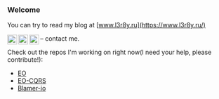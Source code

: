 ### Welcome
You can try to read my blog at [www.l3r8y.ru](https://www.l3r8y.ru/)


– contact me.
[<img align="left" alt="l3r8yJ | Gmail" width="22px" src="https://cdn.jsdelivr.net/npm/simple-icons@v3/icons/gmail.svg" />](mailto:l3r8y@duck.com)
[<img align="left" alt="l3r8yJ | LinkedIn" width="22px" src="https://cdn.jsdelivr.net/npm/simple-icons@v3/icons/linkedin.svg" />](https://www.linkedin.com/in/l3r8y/)
[<img align="left" alt="l3r8yJ | Telegram" width="22px" src="https://cdn.jsdelivr.net/npm/simple-icons@v3/icons/telegram.svg" />](https://t.me/l3r8y)
<br/>

Check out the repos I'm working on right now(I need your help, please contribute!):
  - [EO](https://github.com/objectionary/eo)
  - [EO-CQRS](https://github.com/eo-cqrs/)
  - [Blamer-io](https://github.com/blamer-io/)
